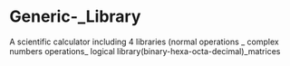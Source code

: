 # Generic-_Library
A scientific calculator including 4 libraries (normal operations _ complex numbers operations_ logical library(binary-hexa-octa-decimal)_matrices
